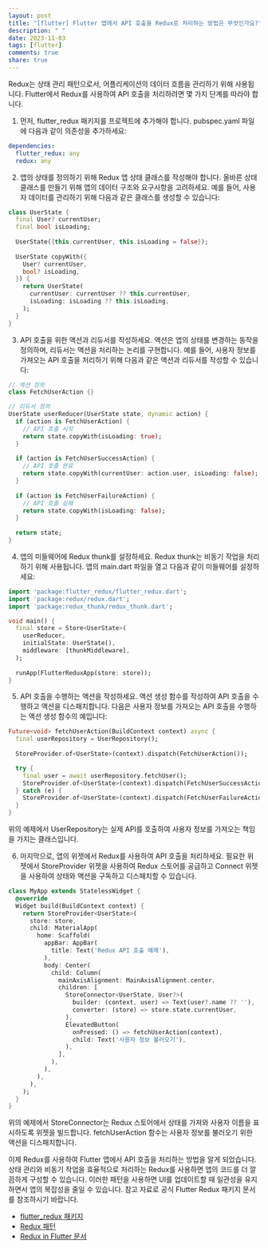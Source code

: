 ```yaml
---
layout: post
title: "[flutter] Flutter 앱에서 API 호출을 Redux로 처리하는 방법은 무엇인가요?"
description: " "
date: 2023-11-03
tags: [flutter]
comments: true
share: true
---
```


Redux는 상태 관리 패턴으로서, 어플리케이션의 데이터 흐름을 관리하기 위해 사용됩니다. Flutter에서 Redux를 사용하여 API 호출을 처리하려면 몇 가지 단계를 따라야 합니다.

1. 먼저, flutter_redux 패키지를 프로젝트에 추가해야 합니다. pubspec.yaml 파일에 다음과 같이 의존성을 추가하세요:

```yaml
dependencies:
  flutter_redux: any
  redux: any
```

2. 앱의 상태를 정의하기 위해 Redux 앱 상태 클래스를 작성해야 합니다. 올바른 상태 클래스를 만들기 위해 앱의 데이터 구조와 요구사항을 고려하세요. 예를 들어, 사용자 데이터를 관리하기 위해 다음과 같은 클래스를 생성할 수 있습니다:

```dart
class UserState {
  final User? currentUser;
  final bool isLoading;
  
  UserState({this.currentUser, this.isLoading = false});
  
  UserState copyWith({
    User? currentUser,
    bool? isLoading,
  }) {
    return UserState(
      currentUser: currentUser ?? this.currentUser,
      isLoading: isLoading ?? this.isLoading,
    );
  }
}
```

3. API 호출을 위한 액션과 리듀서를 작성하세요. 액션은 앱의 상태를 변경하는 동작을 정의하며, 리듀서는 액션을 처리하는 논리를 구현합니다. 예를 들어, 사용자 정보를 가져오는 API 호출을 처리하기 위해 다음과 같은 액션과 리듀서를 작성할 수 있습니다:

```dart
// 액션 정의
class FetchUserAction {}

// 리듀서 정의
UserState userReducer(UserState state, dynamic action) {
  if (action is FetchUserAction) {
    // API 호출 시작
    return state.copyWith(isLoading: true);
  }
  
  if (action is FetchUserSuccessAction) {
    // API 호출 완료
    return state.copyWith(currentUser: action.user, isLoading: false);
  }
  
  if (action is FetchUserFailureAction) {
    // API 호출 실패
    return state.copyWith(isLoading: false);
  }
  
  return state;
}
```

4. 앱의 미들웨어에 Redux thunk를 설정하세요. Redux thunk는 비동기 작업을 처리하기 위해 사용됩니다. 앱의 main.dart 파일을 열고 다음과 같이 미들웨어를 설정하세요:

```dart
import 'package:flutter_redux/flutter_redux.dart';
import 'package:redux/redux.dart';
import 'package:redux_thunk/redux_thunk.dart';

void main() {
  final store = Store<UserState>(
    userReducer,
    initialState: UserState(),
    middleware: [thunkMiddleware],
  );
  
  runApp(FlutterReduxApp(store: store));
}
```

5. API 호출을 수행하는 액션을 작성하세요. 액션 생성 함수를 작성하여 API 호출을 수행하고 액션을 디스패치합니다. 다음은 사용자 정보를 가져오는 API 호출을 수행하는 액션 생성 함수의 예입니다:

```dart
Future<void> fetchUserAction(BuildContext context) async {
  final userRepository = UserRepository();
  
  StoreProvider.of<UserState>(context).dispatch(FetchUserAction());

  try {
    final user = await userRepository.fetchUser();
    StoreProvider.of<UserState>(context).dispatch(FetchUserSuccessAction(user));
  } catch (e) {
    StoreProvider.of<UserState>(context).dispatch(FetchUserFailureAction());
  }
}
```

위의 예제에서 UserRepository는 실제 API를 호출하여 사용자 정보를 가져오는 책임을 가지는 클래스입니다.

6. 마지막으로, 앱의 위젯에서 Redux를 사용하여 API 호출을 처리하세요. 필요한 위젯에서 StoreProvider 위젯을 사용하여 Redux 스토어를 공급하고 Connect 위젯을 사용하여 상태와 액션을 구독하고 디스패치할 수 있습니다.

```dart
class MyApp extends StatelessWidget {
  @override
  Widget build(BuildContext context) {
    return StoreProvider<UserState>(
      store: store,
      child: MaterialApp(
        home: Scaffold(
          appBar: AppBar(
            title: Text('Redux API 호출 예제'),
          ),
          body: Center(
            child: Column(
              mainAxisAlignment: MainAxisAlignment.center,
              children: [
                StoreConnector<UserState, User?>(
                  builder: (context, user) => Text(user?.name ?? ''),
                  converter: (store) => store.state.currentUser,
                ),
                ElevatedButton(
                  onPressed: () => fetchUserAction(context),
                  child: Text('사용자 정보 불러오기'),
                ),
              ],
            ),
          ),
        ),
      ),
    );
  }
}
```

위의 예제에서 StoreConnector는 Redux 스토어에서 상태를 가져와 사용자 이름을 표시하도록 위젯을 빌드합니다. fetchUserAction 함수는 사용자 정보를 불러오기 위한 액션을 디스패치합니다.

이제 Redux를 사용하여 Flutter 앱에서 API 호출을 처리하는 방법을 알게 되었습니다. 상태 관리와 비동기 작업을 효율적으로 처리하는 Redux를 사용하면 앱의 코드를 더 깔끔하게 구성할 수 있습니다. 이러한 패턴을 사용하면 UI를 업데이트할 때 일관성을 유지하면서 앱의 복잡성을 줄일 수 있습니다. 참고 자료로 공식 Flutter Redux 패키지 문서를 참조하시기 바랍니다.

- [flutter_redux 패키지](https://pub.dev/packages/flutter_redux)
- [Redux 패턴](https://redux.js.org/introduction/core-concepts)
- [Redux in Flutter 문서](https://flutter.dev/docs/development/data-and-backend/state-mgmt/simple#using-redux)